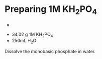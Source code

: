 # Preparing 1M KH<sub>2</sub>PO<sub>4</sub>
-
 
  * 34.02 g 1M KH<sub>2</sub>PO<sub>4</sub>
  * 250mL H<sub>2</sub>O

Dissolve the monobasic phosphate in water.



